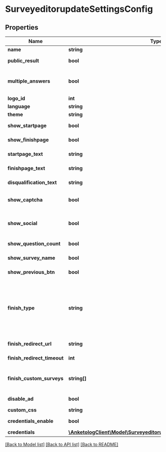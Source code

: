 # SurveyeditorupdateSettingsConfig

## Properties
Name | Type | Description | Notes
------------ | ------------- | ------------- | -------------
**name** | **string** | Название опроса | [optional] 
**public_result** | **bool** | Публичные результаты опроса | [optional] 
**multiple_answers** | **bool** | Респондент может несколько раз заполнять опрос с одного IP | [optional] 
**logo_id** | **int** |  | [optional] 
**language** | **string** | Язык опроса | [optional] 
**theme** | **string** | Цветовая схема опроса | [optional] 
**show_startpage** | **bool** | Отображать страницу приветствия | [optional] 
**show_finishpage** | **bool** | Отображать страницу завершения | [optional] 
**startpage_text** | **string** | Текст на странице приветствия | [optional] 
**finishpage_text** | **string** | Текст на странице завершения | [optional] 
**disqualification_text** | **string** | Текст на странице дисквалификации | [optional] 
**show_captcha** | **bool** | Отображать капчу перед завершения опроса | [optional] 
**show_social** | **bool** | Кнопки \&quot;поделиться\&quot; на странице завершения | [optional] 
**show_question_count** | **bool** | Отображать количество вопросов | [optional] 
**show_survey_name** | **bool** | Отображать название опроса | [optional] 
**show_previous_btn** | **bool** | Копка \&quot;назад\&quot; | [optional] 
**finish_type** | **string** | Тип завершения анкеты  * &#x60;our-survey&#x60; - опросы от anketolog.ru (по умолчанию) * &#x60;custom-survey&#x60; - собственные опросы * &#x60;redirect&#x60; - перенаправление на другой URL | [optional] 
**finish_redirect_url** | **string** | URL для редиректа [finish_type&#x3D;redirect] | [optional] 
**finish_redirect_timeout** | **int** | Таймаут редиректа [finish_type&#x3D;redirect] | [optional] 
**finish_custom_surveys** | **string[]** | Анкеты на странице завершения [finish_type&#x3D;custom-survey] | [optional] 
**disable_ad** | **bool** | Отключить рекламу в опросе | [optional] 
**custom_css** | **string** | Пользовательская CSS | [optional] 
**credentials_enable** | **bool** | Заполнения опроса по логину и паролю | [optional] 
**credentials** | [**\AnketologClient\Model\SurveyeditorupdateSettingsConfigCredentials[]**](SurveyeditorupdateSettingsConfigCredentials.md) |  | [optional] 

[[Back to Model list]](../README.md#documentation-for-models) [[Back to API list]](../README.md#documentation-for-api-endpoints) [[Back to README]](../README.md)


